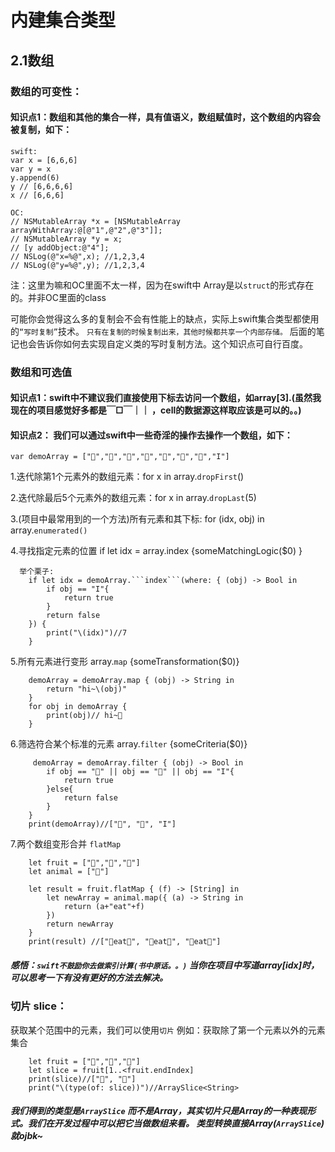 # 内建集合类型

##  2.1数组
### 数组的可变性：
#### 知识点1：数组和其他的集合一样，具有值语义，数组赋值时，这个数组的内容会被复制，如下：
    
    swift:
    var x = [6,6,6]
    var y = x
    y.append(6)
    y // [6,6,6,6]
    x // [6,6,6]

    OC:
    // NSMutableArray *x = [NSMutableArray arrayWithArray:@[@"1",@"2",@"3"]];
    // NSMutableArray *y = x;
    // [y addObject:@"4"];
    // NSLog(@"x=%@",x); //1,2,3,4
    // NSLog(@"y=%@",y); //1,2,3,4


注：这里为嘛和OC里面不太一样，因为在swift中 Array是以```struct```的形式存在的。并非OC里面的class

可能你会觉得这么多的复制会不会有性能上的缺点，实际上swift集合类型都使用的```“写时复制”```技术。
```只有在复制的时候复制出来，其他时候都共享一个内部存储。```
后面的笔记也会告诉你如何去实现自定义类的写时复制方法。这个知识点可自行百度。



### 数组和可选值
#### 知识点1：swift中不建议我们直接使用下标去访问一个数组，如array[3].(虽然我现在的项目感觉好多都是￣□￣｜｜ ，cell的数据源这样取应该是可以的。。)

#### 知识点2： 我们可以通过swift中一些奇淫的操作去操作一个数组，如下：
    var demoArray = ["🌰","🍎","🍐","🍇","🥚","🌽","🌺","I"]

1.迭代除第1个元素外的数组元素：for x in array.```dropFirst```()

2.迭代除最后5个元素外的数组元素：for x in array.```dropLast```(5)

3.(项目中最常用到的一个方法)所有元素和其下标: for (idx, obj) in array.```enumerated()```

4.寻找指定元素的位置 if let idx = array.index {someMatchingLogic($0) }

      举个栗子:
        if let idx = demoArray.```index```(where: { (obj) -> Bool in
            if obj == "I"{
                return true
            }
            return false
        }) {
            print("\(idx)")//7
        }
5.所有元素进行变形 array.```map``` {someTransformation($0)}

        demoArray = demoArray.map { (obj) -> String in
            return "hi~\(obj)"
        }
        for obj in demoArray {
            print(obj)// hi~🌰
        }

6.筛选符合某个标准的元素 array.```filter``` {someCriteria($0)}

         demoArray = demoArray.filter { (obj) -> Bool in
            if obj == "🌰" || obj == "🍎" || obj == "I"{
                return true
            }else{
                return false
            }
        }
        print(demoArray)//["🌰", "🍎", "I"]

7.两个数组变形合并  ```flatMap```

        let fruit = ["🍎","🍐","🍌"]
        let animal = ["🐷"]
        
        let result = fruit.flatMap { (f) -> [String] in
            let newArray = animal.map({ (a) -> String in
                return (a+"eat"+f)
            })
            return newArray
        }
        print(result) //["🐷eat🍎", "🐷eat🍐", "🐷eat🍌"]

##### 感悟：```swift不鼓励你去做索引计算(书中原话。。)``` 当你在项目中写道array[idx]时，可以思考一下有没有更好的方法去解决。


### 切片 slice：
获取某个范围中的元素，我们可以使用```切片```
例如：获取除了第一个元素以外的元素集合
        
        let fruit = ["🍎","🍐","🍌"]
        let slice = fruit[1..<fruit.endIndex]
        print(slice)//["🍐", "🍌"]
        print("\(type(of: slice))")//ArraySlice<String>

##### 我们得到的类型是```ArraySlice``` 而不是Array，其实切片只是Array的一种表现形式。我们在开发过程中可以把它当做数组来看。 类型转换直接Array(```ArraySlice```)就ojbk~

